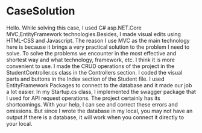 # CaseSolution
Hello. While solving this case, I used C# asp.NET.Core MVC,EntityFramework technologies.Besides, I made visual edits using HTML-CSS and Javascript.
The reason I use MVC as the main technology here is because it brings a very practical solution to the problem I need to solve.
To solve the problems we encounter in the most effective and shortest way and what technology, framework, etc. I think it is more convenient to use.
I made the CRUD operations of the project in the StudentController.cs class in the Controllers section.
I coded the visual parts and buttons in the Index section of the Student file.
I used EntityFramework Packages to connect to the database and it made our job a lot easier.
In my Startup.cs class, I implemented the swagger package that I used for API request operations.
The project certainly has its shortcomings. With your help, I can see and correct these errors and omissions.
But since I wrote the database in my local, you may not have an output.If there is a database, it will work when you connect it directly to your local.
